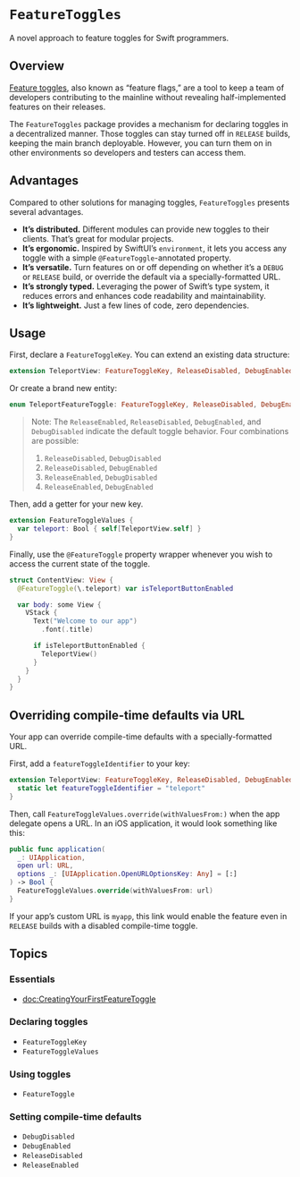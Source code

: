 # ``FeatureToggles``

A novel approach to feature toggles for Swift programmers.

## Overview

[Feature toggles](https://martinfowler.com/bliki/FeatureFlag.html), also known
as “feature flags,” are a tool to keep a team of developers contributing to
the mainline without revealing half-implemented features on their releases. 

The `FeatureToggles` package provides a mechanism for declaring toggles
in a decentralized manner. Those toggles can stay turned off in `RELEASE` builds, 
keeping the main branch deployable. However, you can turn them on in other 
environments so developers and testers can access them.

## Advantages

Compared to other solutions for managing toggles, `FeatureToggles` 
presents several advantages. 

* **It’s distributed.** Different modules can provide new toggles to their clients. That’s great for modular projects.
* **It’s ergonomic.** Inspired by SwiftUI’s `environment`, it lets you access any toggle with a simple `@FeatureToggle`-annotated property.
* **It’s versatile.** Turn features on or off depending on whether it’s a `DEBUG` or `RELEASE` build, or override the default via a specially-formatted URL.
* **It’s strongly typed.** Leveraging the power of Swift’s type system, it reduces errors and enhances code readability and maintainability.
* **It’s lightweight.** Just a few lines of code, zero dependencies.

## Usage

First, declare a `FeatureToggleKey`. You can extend an existing data structure:

```swift
extension TeleportView: FeatureToggleKey, ReleaseDisabled, DebugEnabled {}
```

Or create a brand new entity:

```swift
enum TeleportFeatureToggle: FeatureToggleKey, ReleaseDisabled, DebugEnabled {}
```

> Note:
> The `ReleaseEnabled`, `ReleaseDisabled`, `DebugEnabled`, and `DebugDisabled`
> indicate the default toggle behavior. Four combinations are possible:
> 1. `ReleaseDisabled`, `DebugDisabled`
> 2. `ReleaseDisabled`, `DebugEnabled`
> 3. `ReleaseEnabled`, `DebugDisabled`
> 4. `ReleaseEnabled`, `DebugEnabled`

Then, add a getter for your new key.

```swift
extension FeatureToggleValues {
  var teleport: Bool { self[TeleportView.self] }
}
```
 
Finally, use the `@FeatureToggle` property wrapper whenever
you wish to access the current state of the toggle.

```swift
struct ContentView: View {
  @FeatureToggle(\.teleport) var isTeleportButtonEnabled

  var body: some View {
    VStack {
      Text("Welcome to our app")
        .font(.title)

      if isTeleportButtonEnabled {
        TeleportView()
      }
    }
  }
}
```

## Overriding compile-time defaults via URL

Your app can override compile-time defaults with a specially-formatted URL.

First, add a `featureToggleIdentifier` to your key:

```swift
extension TeleportView: FeatureToggleKey, ReleaseDisabled, DebugEnabled {
  static let featureToggleIdentifier = "teleport"
}
``` 

Then, call `FeatureToggleValues.override(withValuesFrom:)` when the app delegate opens a URL.
In an iOS application, it would look something like this:

```swift
public func application(
  _: UIApplication,
  open url: URL,
  options _: [UIApplication.OpenURLOptionsKey: Any] = [:]
) -> Bool {
  FeatureToggleValues.override(withValuesFrom: url)
}
```

If your app’s custom URL is `myapp`, this link would enable the feature
even in `RELEASE` builds with a disabled compile-time toggle.


## Topics

### Essentials

- <doc:CreatingYourFirstFeatureToggle>

### Declaring toggles

- ``FeatureToggleKey``
- ``FeatureToggleValues``

### Using toggles

- ``FeatureToggle``

### Setting compile-time defaults

- ``DebugDisabled``
- ``DebugEnabled``
- ``ReleaseDisabled``
- ``ReleaseEnabled``
